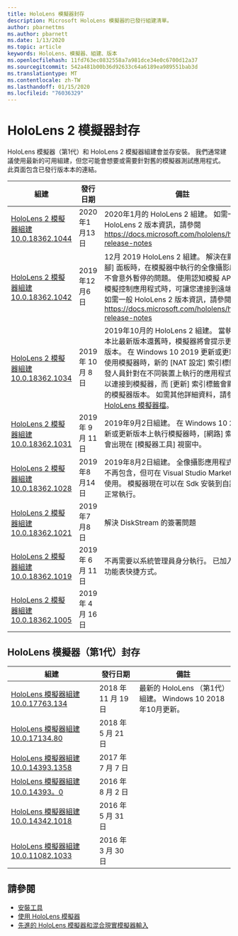 ```yaml
---
title: HoloLens 模擬器封存
description: Microsoft HoloLens 模擬器的已發行組建清單。
author: pbarnettms
ms.author: pbarnett
ms.date: 1/13/2020
ms.topic: article
keywords: HoloLens、模擬器、組建、版本
ms.openlocfilehash: 11fd763ec0832558a7a981dce34e0c6700d12a37
ms.sourcegitcommit: 542a481b00b36d92633c64a6189ea989551bab3d
ms.translationtype: MT
ms.contentlocale: zh-TW
ms.lasthandoff: 01/15/2020
ms.locfileid: "76036329"
---
```

# <a name="hololens-2-emulator-archive"></a>HoloLens 2 模擬器封存

HoloLens 模擬器（第1代）和 HoloLens 2 模擬器組建會並存安裝。 我們通常建議使用最新的可用組建，但您可能會想要或需要針對舊的模擬器測試應用程式。 此頁面包含已發行版本本的連結。

|  組建 |  發行日期 |  備註 | 
|----------|----------|----------|
|  [HoloLens 2 模擬器組建10.0.18362.1044](https://go.microsoft.com/fwlink/?linkid=2114824) | 2020年1月13日 | 2020年1月的 HoloLens 2 組建。  如需一般 HoloLens 2 版本資訊，請參閱 https://docs.microsoft.com/hololens/hololens-release-notes |
|  [HoloLens 2 模擬器組建10.0.18362.1042](https://go.microsoft.com/fwlink/?linkid=2112589) | 2019年12月6日 | 12月 2019 HoloLens 2 組建。  解決在顯示 [針腳] 面板時，在模擬器中執行的全像攝影應用程式不會意外暫停的問題。  使用認知模擬 API 或感知模擬控制應用程式時，可讓您連接到遠端模擬器。  如需一般 HoloLens 2 版本資訊，請參閱 https://docs.microsoft.com/hololens/hololens-release-notes |
|  [HoloLens 2 模擬器組建10.0.18362.1034](https://go.microsoft.com/fwlink/?linkid=2106649) | 2019 年 10 月 8 日 | 2019年10月的 HoloLens 2 組建。  當執行的版本比最新版本還舊時，模擬器將會提示更新為新的版本。  在 Windows 10 2019 更新或更新版本上使用模擬器時，新的 [NAT 設定] 索引標籤可讓開發人員針對在不同裝置上執行的應用程式開啟埠，以連接到模擬器，而 [更新] 索引標籤會顯示可用的模擬器版本。  如需其他詳細資料，請參閱[HoloLens 模擬器檔](using-the-hololens-emulator.md)。 |
|  [HoloLens 2 模擬器組建10.0.18362.1031](https://go.microsoft.com/fwlink/?linkid=2103724) | 2019 年 9 月 11 日 | 2019年9月2日組建。  在 Windows 10 2019 更新或更新版本上執行模擬器時，[網路] 索引標籤會出現在 [模擬器工具] 視窗中。 |
|  [HoloLens 2 模擬器組建10.0.18362.1028](https://go.microsoft.com/fwlink/?linkid=2101019) | 2019年8月14日 | 2019年8月2日組建。  全像攝影應用程式範本已不再包含，但可在 Visual Studio Marketplace 中使用。  模擬器現在可以在 Sdk 安裝到自訂位置時正常執行。 |
|  [HoloLens 2 模擬器組建10.0.18362.1021](https://go.microsoft.com/fwlink/?linkid=2098508) | 2019年7月8日 | 解決 DiskStream 的簽署問題 |
|  [HoloLens 2 模擬器組建10.0.18362.1019](https://go.microsoft.com/fwlink/?linkid=2095316) | 2019 年 6 月 11 日 | 不再需要以系統管理員身分執行。  已加入 [開始] 功能表快捷方式。 |
|  [HoloLens 2 模擬器組建10.0.18362.1005](https://go.microsoft.com/fwlink/?linkid=2087187) | 2019 年 4 月 16 日 |  |

## <a name="hololens-emulator-1st-gen-archive"></a>HoloLens 模擬器（第1代）封存

|  組建 |  發行日期 |  備註 | 
|----------|----------|----------|
|  [HoloLens 模擬器組建10.0.17763.134](https://go.microsoft.com/fwlink/?linkid=2065980) | 2018 年 11 月 19 日 | 最新的 HoloLens （第1代）組建。 Windows 10 2018 年10月更新。 |
|  [HoloLens 模擬器組建10.0.17134.80](https://go.microsoft.com/fwlink/?linkid=874531) | 2018 年 5 月 21 日 | 
|  [HoloLens 模擬器組建10.0.14393.1358](https://go.microsoft.com/fwlink/?linkid=852626) |  2017 年 7 月 7 日 |
|  [HoloLens 模擬器組建10.0.14393。0](https://go.microsoft.com/fwlink/?LinkID=823018) |  2016 年 8 月 2 日 |
|  [HoloLens 模擬器組建10.0.14342.1018](https://go.microsoft.com/fwlink/?LinkID=823018) |  2016 年 5 月 31 日 |
|  [HoloLens 模擬器組建10.0.11082.1033](https://go.microsoft.com/fwlink/?LinkID=724053) |  2016 年 3 月 30 日 |

## <a name="see-also"></a>請參閱
* [安裝工具](install-the-tools.md)
* [使用 HoloLens 模擬器](using-the-hololens-emulator.md)
* [先進的 HoloLens 模擬器和混合現實模擬器輸入](advanced-hololens-emulator-and-mixed-reality-simulator-input.md)
